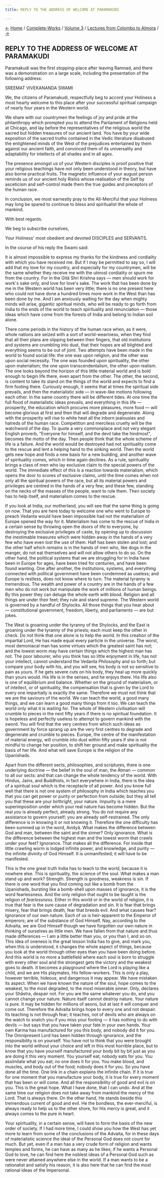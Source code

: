 ```yaml
---
title: REPLY TO THE ADDRESS OF WELCOME AT PARAMAKUDI

---
```

<div>

[←](reply_to_the_address_of_welcome_at_ramnad.htm)
[Home](../../../index.htm) / [Complete-Works](../../complete_works.htm)
/ [Volume 3](../volume_3_contents.htm) / [Lectures from Colombo to
Almora](lectures_from_colombo_to_almora_contents.htm)
/ [→](reply_to_the_address_of_welcome_at_shivaganga_and_manamadura.htm)

  

## REPLY TO THE ADDRESS OF WELCOME AT PARAMAKUDI

Paramakudi was the first stopping-place after leaving Ramnad, and there
was a demonstration on a large scale, including the presentation of the
following address:

SREEMAT VIVEKANANDA SWAMI

We, the citizens of Paramakudi, respectfully beg to accord your Holiness
a most hearty welcome to this place after your successful spiritual
campaign of nearly four years in the Western world.

We share with our countrymen the feelings of joy and pride at the
philanthropy which prompted you to attend the Parliament of Religions
held at Chicago, and lay before the representatives of the religious
world the sacred but hidden treasures of our ancient land. You have by
your wide exposition of the sacred truths contained in the Vedic
literature disabused the enlightened minds of the West of the prejudices
entertained by them against our ancient faith, and convinced them of its
universality and adaptability for intellects of all shades and in all
ages.

The presence amongst us of your Western disciples is proof positive that
your religious teachings have not only been understood in theory, but
have also borne practical fruits. The magnetic influence of your august
person reminds us of our ancient holy Rishis whose realisation of the
Self by asceticism and self-control made them the true guides and
preceptors of the human race.

In conclusion, we most earnestly pray to the All-Merciful that your
Holiness may long be spared to continue to bless and spiritualist the
whole of mankind.

With best regards.

We beg to subscribe ourselves,

Your Holiness' most obedient and devoted DISCIPLES and SERVANTS.

In the course of his reply the Swami said:

It is almost impossible to express my thanks for the kindness and
cordiality with which you have received me. But if I may be permitted to
say so, I will add that my love for my country, and especially for my
countrymen, will be the same whether they receive me with the utmost
cordiality or spurn me from the country. For in the Gitâ Shri Krishna
says — men should work for work's sake only, and love for love's sake.
The work that has been done by me in the Western world has been very
little; there is no one present here who could not have done a hundred
times more work in the West than has been done by me. And I am anxiously
waiting for the day when mighty minds will arise, gigantic spiritual
minds, who will be ready to go forth from India to the ends of the world
to teach spirituality and renunciation — those ideas which have come
from the forests of India and belong to Indian soil alone.

There come periods in the history of the human race when, as it were,
whole nations are seized with a sort of world-weariness, when they find
that all their plans are slipping between their fingers, that old
institutions and systems are crumbling into dust, that their hopes are
all blighted and everything seems to be out of joint. Two attempts have
been made in the world to found social life: the one was upon religion,
and the other was upon social necessity. The one was founded upon
spirituality, the other upon materialism; the one upon
transcendentalism, the other upon realism. The one looks beyond the
horizon of this little material world and is bold enough to begin life
there, even apart from the other. The other, the second, is content to
take its stand on the things of the world and expects to find a firm
footing there. Curiously enough, it seems that at times the spiritual
side prevails, and then the materialistic side — in wave-like motions
following each other. In the same country there will be different tides.
At one time the full flood of materialistic ideas prevails, and
everything in this life — prosperity, the education which procures more
pleasures, more food — will become glorious at first and then that will
degrade and degenerate. Along with the prosperity will rise to white
heat all the inborn jealousies and hatreds of the human race.
Competition and merciless cruelty will be the watchword of the day. To
quote a very commonplace and not very elegant English proverb, "Everyone
for himself, and the devil take the hindmost", becomes the motto of the
day. Then people think that the whole scheme of life is a failure. And
the world would be destroyed had not spirituality come to the rescue and
lent a helping hand to the sinking world. Then the world gets new hope
and finds a new basis for a new building, and another wave of
spirituality comes, which in time again declines. As a rule,
spirituality brings a class of men who lay exclusive claim to the
special powers of the world. The immediate effect of this is a reaction
towards materialism, which opens the door to scores of exclusive claims,
until the time comes when not only all the spiritual powers of the race,
but all its material powers and privileges are centred in the hands of a
very few; and these few, standing on the necks of the masses of the
people, want to rule them. Then society has to help itself, and
materialism comes to the rescue.

If you look at India, our motherland, you will see that the same thing
is going on now. That you are here today to welcome one who went to
Europe to preach Vedanta would have been impossible had not the
materialism of Europe opened the way for it. Materialism has come to the
rescue of India in a certain sense by throwing open the doors of life to
everyone, by destroying the exclusive privileges of caste, by opening up
to discussion the inestimable treasures which were hidden away in the
hands of a very few who have even lost the use of them. Half has been
stolen and lost; and the other half which remains is in the hands of men
who, like dogs in the manger, do not eat themselves and will not allow
others to do so. On the other hand, the political systems that we are
struggling for in India have been in Europe for ages, have been tried
for centuries, and have been found wanting. One after another, the
institutions, systems, and everything connected with political
government have been condemned as useless; and Europe is restless, does
not know where to turn. The material tyranny is tremendous. The wealth
and power of a country are in the hands of a few men who do not work but
manipulate the work of millions of human beings. By this power they can
deluge the whole earth with blood. Religion and all things are under
their feet; they rule and stand supreme. The Western world is governed
by a handful of Shylocks. All those things that you hear about —
constitutional government, freedom, liberty, and parliaments — are but
jokes.

The West is groaning under the tyranny of the Shylocks, and the East is
groaning under the tyranny of the priests; each must keep the other in
check. Do not think that one alone is to help the world. In this
creation of the impartial Lord, He has made equal every particle in the
universe. The worst, most demoniacal man has some virtues which the
greatest saint has not; and the lowest worm may have certain things
which the highest man has not. The poor labourer, who you think has so
little enjoyment in life, has not your intellect, cannot understand the
Vedanta Philosophy and so forth; but compare your body with his, and you
will see, his body is not so sensitive to pain as yours. If he gets
severe cuts on his body, they heal up more quickly than yours would. His
life is in the senses, and he enjoys there. His life also is one of
equilibrium and balance. Whether on the ground of materialism, or of
intellect, or of spirituality, the compensation that is given by the
Lord to every one impartially is exactly the same. Therefore we must not
think that we are the saviours of the world. We can teach the world, a
good many things, and we can learn a good many things from it too. We
can teach the world only what it is waiting for. The whole of Western
civilisation will crumble to pieces in the next fifty years if there is
no spiritual foundation. It is hopeless and perfectly useless to attempt
to govern mankind with the sword. You will find that the very centres
from which such ideas as government by force sprang up are the very
first centres to degrade and degenerate and crumble to pieces. Europe,
the centre of the manifestation of material energy, will crumble into
dust within fifty years if she is not mindful to change her position, to
shift her ground and make spirituality the basis of her life. And what
will save Europe is the religion of the Upanishads.

Apart from the different sects, philosophies, and scriptures, there is
one underlying doctrine — the belief in the soul of man, the Âtman —
common to all our sects: and that can change the whole tendency of the
world. With Hindus, Jains, and Buddhists, in fact everywhere in India,
there is the idea of a spiritual soul which is the receptacle of all
power. And you know full well that there is not one system of philosophy
in India which teaches you that you can get power or purity or
perfection from outside; but they all tell you that these are your
birthright, your nature. Impurity is a mere superimposition under which
your real nature has become hidden. But the real *you* is already
perfect, already strong. You do not require any assistance to govern
yourself; you are already self-restrained. The only difference is in
knowing it or not knowing it. Therefore the one difficulty has been
summed up in the word, Avidyâ. What makes the difference between God and
man, between the saint and the sinner? Only ignorance. What is the
difference between the highest man and the lowest worm that crawls under
your feet? Ignorance. That makes all the difference. For inside that
little crawling worm is lodged infinite power, and knowledge, and purity
— the infinite divinity of God Himself. It is unmanifested; it will have
to be manifested.

This is the one great truth India has to teach to the world, because it
is nowhere else. This is spirituality, the science of the soul. What
makes a man stand up and work? Strength. Strength is goodness, weakness
is sin. If there is one word that you find coming out like a bomb from
the Upanishads, bursting like a bomb-shell upon masses of ignorance, it
is the word fearlessness. And the only religion that ought to be taught
is the religion of *fearlessness*. Either in this world or in the world
of religion, it is true that fear is the sure cause of degradation and
sin. It is fear that brings misery, fear that brings death, fear that
breeds evil. And what causes fear? Ignorance of our own nature. Each of
us is heir-apparent to the Emperor of emperors; are of the substance of
God Himself. Nay, according to the Advaita, we are God Himself though we
have forgotten our own nature in thinking of ourselves as little men. We
have fallen from that nature and thus made differences — I am a little
better than you, or you than I, and so on. This idea of oneness is the
great lesson India has to give, and mark you, when this is understood,
it changes the whole aspect of things, because you look at the world
through other eyes than you have been doing before. And this world is no
more a battlefield where each soul is born to struggle with every other
soul and the strongest gets the victory and the weakest goes to death.
It becomes a playground where the Lord is playing like a child, and we
are His playmates, His fellow-workers. This is only a play, however
terrible, hideous, and dangerous it may appear. We have mistaken its
aspect. When we have known the nature of the soul, hope comes to the
weakest, to the most degraded, to the most miserable sinner. Only,
declares your Shâstra, despair not. For you are the same whatever you
do, and you cannot change your nature. Nature itself cannot destroy
nature. Your nature is pure. It may be hidden for millions of aeons, but
at last it will conquer and come out. Therefore the Advaita brings hope
to every one and not despair. Its teaching is not through fear; it
teaches, not of devils who are always on the watch to snatch you if you
miss your footing — it has nothing to do with devils — but says that you
have taken your fate in your own hands. Your own Karma has manufactured
for you this body, and nobody did it for you. The Omnipresent Lord has
been hidden through ignorance, and the responsibility is on yourself.
You have not to think that you were brought into the world without your
choice and left in this most horrible place, but to know that you have
yourself manufactured your body bit by bit just as you are doing it this
very moment. You yourself eat; nobody eats for you. You assimilate what
you eat; no one does it for you. You make blood, and muscles, and body
out of the food; nobody does it for you. So you have done all the time.
One link in a chain explains the infinite chain. If it is true for one
moment that you manufacture your body, it is true for every moment that
has been or will come. And all the responsibility of good and evil is on
you. This is the great hope. What I have done, that I can undo. And at
the same time our religion does not take away from mankind the mercy of
the Lord. That is always there. On the other hand, He stands beside this
tremendous current of good and evil. He the bondless, the ever-merciful,
is always ready to help us to the other shore, for His mercy is great,
and it always comes to the pure in heart.

Your spirituality, in a certain sense, will have to form the basis of
the new order of society. If I had more time, I could show you how the
West has yet more to learn from some of the conclusions of the Advaita,
for in these days of materialistic science the ideal of the Personal God
does not count for much. But yet, even if a man has a very crude form of
religion and wants temples and forms, he can have as many as he likes;
if he wants a Personal God to love, he can find here the noblest ideas
of a Personal God such as were never attained anywhere else in the
world. If a man wants to be a rationalist and satisfy his reason, it is
also here that he can find the most rational ideas of the Impersonal.

</div>
